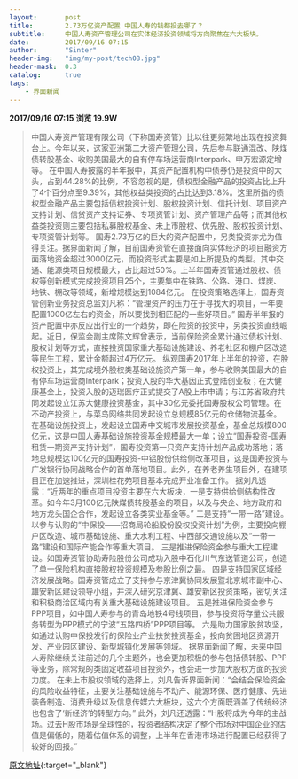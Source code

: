 ```yaml
---
layout:       post
title:        2.73万亿资产配置 中国人寿的钱都投去哪了？
subtitle:     中国人寿资产管理公司在实体经济投资领域将方向聚焦在六大板块。
date:         2017/09/16 07:15
author:       "Sinter"
header-img:   "img/my-post/tech08.jpg"
header-mask:  0.3
catalog:      true
tags:
    - 界面新闻
---
```


**2017/09/16 07:15**  **浏览 19.9W**

> 中国人寿资产管理有限公司（下称国寿资管）比以往更频繁地出现在投资舞台上。今年以来，这家亚洲第二大资产管理公司，先后参与联通混改、陕煤债转股基金、收购美国最大的自有停车场运营商Interpark、申万宏源定增等。
在中国人寿披露的半年报中，其资产配置机构中债券仍是投资中的大头，占到44.28%的比例，不容忽视的是，债权型金融产品的投资占比上升了4个百分点至9.39%，其他权益类投资的占比达到3.18%。这里所指的债权型金融产品主要包括债权投资计划、股权投资计划、信托计划、项目资产支持计划、信贷资产支持证券、专项资管计划、资产管理产品等；而其他权益类投资则主要包括私募股权基金、未上市股权、优先股、股权投资计划、专项资管计划等。
国寿2.73万亿的巨大的资产配置中，另类投资亦尤为值得关注。据界面新闻了解，目前国寿资管在直接面向实体经济的项目融资方面落地资金超过3000亿元，而投资形式主要是如上所提及的类型。其中交通、能源类项目规模最大，占比超过50%。上半年国寿资管通过股权、债权等创新模式完成投资项目25个，主要集中在铁路、公路、港口、煤炭、地铁、棚改等领域，新增规模达到1084亿元。
在投资策略选择上，国寿资管创新业务投资总监刘凡称：“管理资产的压力在于寻找大的项目，一年要配置1000亿左右的资金，所以要找到相匹配的一些好项目。”
国寿半年报的资产配置中亦反应出行业的一个趋势，即在险资的投资中，另类投资直线崛起。近日，保监会副主席陈文辉曾表示，当前保险资金累计通过债权计划、股权计划等方式，直接投资国家重大基础设施建设、养老社区和棚户区改造等民生工程，累计金额超过4万亿元。
纵观国寿2017年上半年的投资，在股权投资上，其完成境外股权类基础设施资产第一单，参与收购美国最大的自有停车场运营商Interpark；投资入股的华大基因正式登陆创业板；在大健康基金上，投资入股的迈瑞医疗正式提交了A股上市申请；与江苏省政府共同发起设立江苏大健康投资基金，其中30亿元委托国寿股权公司管理。在不动产投资上，与菜鸟网络共同发起设立总规模85亿元的仓储物流基金。
在基础设施投资上，发起设立国寿中交城市发展投资基金，基金总规模800亿元，这是中国人寿基础设施投资基金规模最大一单；设立“国寿投资-国寿租赁一期资产支持计划”，国寿投资第一只资产支持计划产品成功落地；落地总规模达100亿元的国寿投资-中铝股份供给侧改革项目，这是国寿投资与广发银行协同战略合作的首单落地项目。此外，在养老养生项目外，在建项目正在加速推进，深圳桂花苑项目基本完成开业准备工作。
据刘凡透露：“近两年的重点项目投资主要在六大板块，一是支持供给侧结构性改革。如今年3月100亿元陕煤债转股基金的项目，以及与央企、地方政府和地方龙头国企合作，发起设立各类实业基金等。”
二是支持“一带一路”建设。以参与认购的“中保投——招商局轮船股份股权投资计划”为例，主要投向棚户区改造、城市基础设施、重大水利工程、中西部交通设施以及“一带一路”建设和国际产能合作等重大项目。
三是推进保险资金参与重大工程建设。如国寿资管协助寿险股份公司成功入股中石化川气东送管道公司，创造了单一保险机构直接股权投资规模及参股比例之最。
四是支持国家区域经济发展战略。国寿资管成立了支持参与京津冀协同发展暨北京城市副中心、雄安新区建设领导小组，并深入研究京津冀、雄安新区投资策略，密切关注和积极商洽区域内有关重大基础设施建设项目。
五是推进保险资金参与PPP项目，如中国人寿参与的青岛地铁4号线项目，参与投资将存量公共服务转型为PPP模式的宁波“五路四桥”PPP项目等。
六是助力国家脱贫攻坚，如通过认购中保投发行的保险业产业扶贫投资基金，投向贫困地区资源开发、产业园区建设、新型城镇化发展等领域。
据界面新闻了解，未来中国人寿除继续关注前述的几个主题外，也会更加积极的参与包括债转股、PPP等业务，除常规的类固定收益项目投资外，也会进一步加大股权方面的投资力度。
在未上市股权领域的选择上，刘凡告诉界面新闻：“会结合保险资金的风险收益特征，主要关注基础设施与不动产、能源环保、医疗健康、先进装备制造、消费升级以及信息传媒六大板块，这六个方面既涵盖了传统经济也包含了‘新经济’的转型方向。”
此外，刘凡还透露：“H股将成为今年的主战场。过去H股市场是全球性的，投资者结构决定了整个市场对中国企业的估值是偏低的，随着估值体系的调整，上半年在香港市场进行配置已经获得了较好的回报。”


[原文地址](http://www.jiemian.com/article/1628055.html){:target="_blank"}


